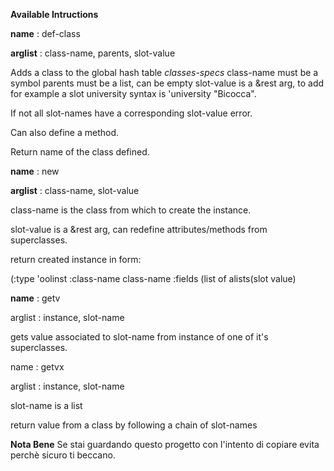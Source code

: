 **Available Intructions**  

**name** : def-class

**arglist** : class-name, parents, slot-value 

Adds a class to the global hash table *classes-specs*
class-name must be a symbol
parents must be a list, can be empty
slot-value is a &rest arg, to add for example
a slot university syntax is 'university "Bicocca".

If not all slot-names have a corresponding slot-value error.

Can also define a method.

Return name of the class defined.

**name** : new

**arglist** : class-name, slot-value

class-name is the class from which to create the instance.

slot-value is a &rest arg, can redefine attributes/methods from superclasses.

return created instance in form:

(:type 'oolinst :class-name class-name :fields (list of alists(slot value)
  
**name** : getv

arglist : instance, slot-name

gets value associated to slot-name from instance of one of it's superclasses.

name : getvx

arglist : instance, slot-name

slot-name is a list

return value from a class by following a chain of slot-names



**Nota Bene**
Se stai guardando questo progetto con l'intento di copiare evita perchè sicuro ti beccano.
